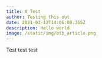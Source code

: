 ```yaml
---
title: A Test
author: Testing this out
date: 2021-03-12T14:06:08.365Z
description: Hello world
image: /static/img/btb_article.png
---
```

Test test test